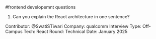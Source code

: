 #frontend developemnt questions

1) Can you explain the React architecture in one sentence?

Contributor: @SwatiSTiwari
Company: qualcomm
Interview Type: Off-Campus
Tech: React
Round: Technical
Date: January 2025

